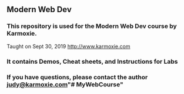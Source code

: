 ## Modern Web Dev

### This repository is used for the Modern Web Dev course by Karmoxie.
Taught on Sept 30, 2019
http://www.karmoxie.com

### It contains Demos, Cheat sheets, and Instructions for Labs

### If you have questions, please contact the author judy@karmoxie.com"# MyWebCourse" 
